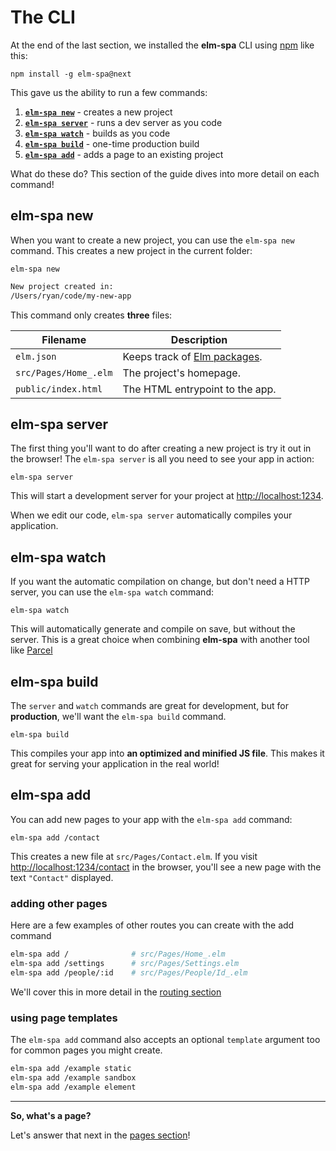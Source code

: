 # The CLI

At the end of the last section, we installed the __elm-spa__ CLI using [npm](https://npmjs.org) like this:

```terminal
npm install -g elm-spa@next
```

This gave us the ability to run a few commands:

1. __[`elm-spa new`](#elm-spa-new)__ - creates a new project
1. __[`elm-spa server`](#elm-spa-server)__ - runs a dev server as you code
1. __[`elm-spa watch`](#elm-spa-watch)__ - builds as you code
1. __[`elm-spa build`](#elm-spa-build)__ - one-time production build
1. __[`elm-spa add`](#elm-spa-add)__ - adds a page to an existing project

What do these do? This section of the guide dives into more detail on each command!

## elm-spa new

When you want to create a new project, you can use the `elm-spa new` command. This creates a new project in the current folder:

```terminal
elm-spa new
```

```bash
New project created in:
/Users/ryan/code/my-new-app
```

This command only creates __three__ files:

Filename | Description
--- | ---
`elm.json` | Keeps track of [Elm packages](https://package.elm-lang.org).
`src/Pages/Home_.elm` | The project's homepage.
`public/index.html` | The HTML entrypoint to the app.

## elm-spa server

The first thing you'll want to do after creating a new project is try it out in the browser! The `elm-spa server` is all you need to see your app in action:

```terminal
elm-spa server
```

This will start a development server for your project at [http://localhost:1234](http://localhost:1234).

When we edit our code, `elm-spa server` automatically compiles your application.

## elm-spa watch

If you want the automatic compilation on change, but don't need a HTTP server, you can use the `elm-spa watch` command:

```terminal
elm-spa watch
```

This will automatically generate and compile on save, but without the server. This is a great choice when combining __elm-spa__ with another tool like [Parcel](https://parceljs.org/elm.html)


## elm-spa build

The `server` and `watch` commands are great for development, but for __production__, we'll want the `elm-spa build` command.

```terminal
elm-spa build
```

This compiles your app into __an optimized and minified JS file__. This makes it great for serving your application in the real world!


## elm-spa add

You can add new pages to your app with the `elm-spa add` command:

```terminal
elm-spa add /contact
```

This creates a new file at `src/Pages/Contact.elm`. If you visit [http://localhost:1234/contact](http://localhost:1234/contact) in the browser, you'll see a new page with the text `"Contact"` displayed.

### adding other pages

Here are a few examples of other routes you can create with the add command

```bash
elm-spa add /              # src/Pages/Home_.elm
elm-spa add /settings      # src/Pages/Settings.elm
elm-spa add /people/:id    # src/Pages/People/Id_.elm
```

We'll cover this in more detail in the [routing section](./routing)

### using page templates

The `elm-spa add` command also accepts an optional `template` argument too for common
pages you might create.

```bash
elm-spa add /example static
elm-spa add /example sandbox
elm-spa add /example element
```

---

__So, what's a page?__

Let's answer that next in the [pages section](./pages)!